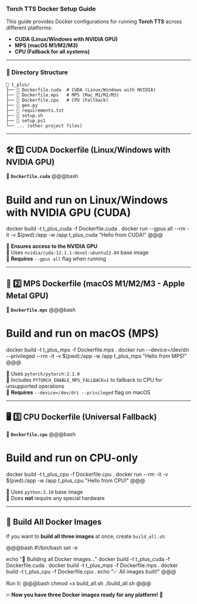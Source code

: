 ### **Torch TTS Docker Setup Guide**

This guide provides Docker configurations for running **Torch TTS** across different platforms:
- **CUDA (Linux/Windows with NVIDIA GPU)**
- **MPS (macOS M1/M2/M3)**
- **CPU (Fallback for all systems)**

---

### **📁 Directory Structure**
```
📂 t_plus/
├── 📄 Dockerfile.cuda  # CUDA (Linux/Windows with NVIDIA)
├── 📄 Dockerfile.mps   # MPS (Mac M1/M2/M3)
├── 📄 Dockerfile.cpu   # CPU (Fallback)
├── 📄 gen.py
├── 📄 requirements.txt
├── 📄 setup.sh
├── 📄 setup.ps1
└── ... (other project files)
```

---

## **🛠️ 1️⃣ CUDA Dockerfile (Linux/Windows with NVIDIA GPU)**

**📄 `Dockerfile.cuda`**
@@@bash
# Build and run on Linux/Windows with NVIDIA GPU (CUDA)
docker build -t t_plus_cuda -f Dockerfile.cuda .
docker run --gpus all --rm -it -v $(pwd):/app -w /app t_plus_cuda "Hello from CUDA!"
@@@

🔹 **Ensures access to the NVIDIA GPU**  
🔹 Uses `nvidia/cuda:12.1.1-devel-ubuntu22.04` base image  
🔹 **Requires** `--gpus all` flag when running

---

## **🍏 2️⃣ MPS Dockerfile (macOS M1/M2/M3 - Apple Metal GPU)**

**📄 `Dockerfile.mps`**
@@@bash
# Build and run on macOS (MPS)
docker build -t t_plus_mps -f Dockerfile.mps .
docker run --device=/dev/dri --privileged --rm -it -v $(pwd):/app -w /app t_plus_mps "Hello from MPS!"
@@@

🔹 Uses `pytorch/pytorch:2.1.0`  
🔹 Includes `PYTORCH_ENABLE_MPS_FALLBACK=1` to fallback to CPU for unsupported operations  
🔹 **Requires** `--device=/dev/dri --privileged` flag on macOS

---

## **🖥️ 3️⃣ CPU Dockerfile (Universal Fallback)**

**📄 `Dockerfile.cpu`**
@@@bash
# Build and run on CPU-only
docker build -t t_plus_cpu -f Dockerfile.cpu .
docker run --rm -it -v $(pwd):/app -w /app t_plus_cpu "Hello from CPU!"
@@@

🔹 Uses `python:3.10` base image  
🔹 Does **not** require any special hardware

---

## **🚀 Build All Docker Images**
If you want to **build all three images** at once, create `build_all.sh`:

@@@bash
#!/bin/bash
set -e

echo "🔨 Building all Docker images..."
docker build -t t_plus_cuda -f Dockerfile.cuda .
docker build -t t_plus_mps -f Dockerfile.mps .
docker build -t t_plus_cpu -f Dockerfile.cpu .
echo "✅ All images built!"
@@@

Run it:
@@@bash
chmod +x build_all.sh
./build_all.sh
@@@

🔥 **Now you have three Docker images ready for any platform!** 🚀